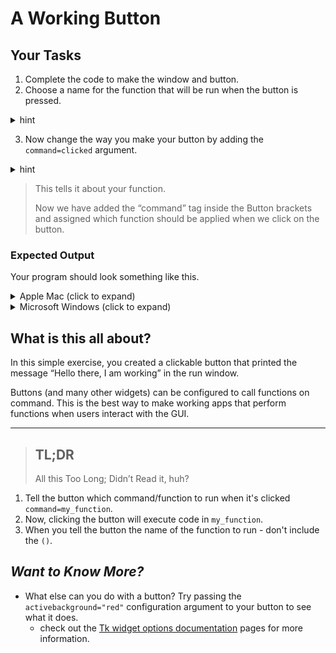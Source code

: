 # A Working Button

## Your Tasks
1. Complete the code to make the window and button.
2. Choose a name for the function that will be run when the button is pressed.
<details>
    <summary>hint</summary>

For example,

```
# 2. define functions
def clicked():
   print("Hello there, I am working")
```

</details>

3. Now change the way you make your button by adding the `command=clicked` argument.
<details>
    <summary>hint</summary>

For example.
```
button1 = Button(window, text="Click me!", command=clicked)
```
</details>

>This tells it about your function.
>
>Now we have added the “command” tag inside the Button brackets and assigned which function should be applied when we click on the button.

### Expected Output
Your program should look something like this.
<details>
    <summary>Apple Mac (click to expand)</summary>

![](expected_output_mac.png)
</details>

<details>
    <summary>Microsoft Windows (click to expand)</summary>

![](expected_output_win.png)
</details>

## What is this all about?
In this simple exercise, you created a clickable button that printed the message “Hello there, I am working” in the run window.

Buttons (and many other widgets) can be configured to call functions on command. This is the best way to make working apps that perform functions when users interact with the GUI.

***
>## TL;DR
>All this Too Long; Didn’t Read it, huh?
1. Tell the button which command/function to run when it's clicked `command=my_function`.
2. Now, clicking the button will execute code in `my_function`.
3. When you tell the button the name of the function to run - don't include the `()`.

## _Want to Know More?_
- What else can you do with a button? Try passing the `activebackground="red"` configuration argument to your button to see what it does.
  - check out the [Tk widget options documentation](https://tcl.tk/man/tcl8.6/TkCmd/options.htm#M-activeforeground) pages for more information. 
